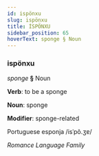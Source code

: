 ```yaml
---
id: ispönxu
slug: ispönxu
title: İSPÖNXU
sidebar_position: 65
hoverText: sponge § Noun
---
```


### ispönxu

*sponge* **§** Noun

**Verb**: to be a sponge

**Noun**: sponge

**Modifier**: sponge-related

Portuguese esponja /isˈpõ.ʒɐ/

*Romance Language Family*